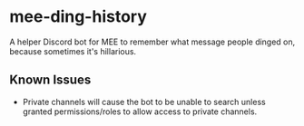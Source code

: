 # mee-ding-history
A helper Discord bot for MEE to remember what message people dinged on, because sometimes it's hillarious.

## Known Issues

* Private channels will cause the bot to be unable to search unless granted permissions/roles to allow access to private channels.

